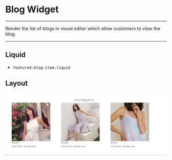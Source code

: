 # Blog Widget

---

Render the list of blogs in visual editor which allow customers to view the blog.

---

## Liquid

* `featured-blog-item.liquid`

## Layout

![Blog Widget](<../../assets/images/documents/image (12).png>)

